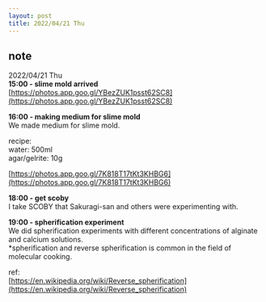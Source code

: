 ```yaml
---
layout: post
title: 2022/04/21 Thu
---
```


## note  
2022/04/21 Thu  
**15:00 - slime mold arrived**  
[https://photos.app.goo.gl/YBezZUK1psst62SC8](https://photos.app.goo.gl/YBezZUK1psst62SC8)  
  
**16:00 - making medium for slime mold**  
We made medium for slime mold.  
  
recipe:  
water: 500ml  
agar/gelrite: 10g  
  
[https://photos.app.goo.gl/7K818T17tKt3KHBG6](https://photos.app.goo.gl/7K818T17tKt3KHBG6)  
  
**18:00 - get scoby**  
I take SCOBY that Sakuragi-san and others were experimenting with.  
   
**19:00 - spherification experiment**  
We did spherification experiments with different concentrations of alginate and calcium solutions.  
*spherification and reverse spherification is common in the field of molecular cooking.
  
ref:  
[https://en.wikipedia.org/wiki/Reverse_spherification](https://en.wikipedia.org/wiki/Reverse_spherification)  